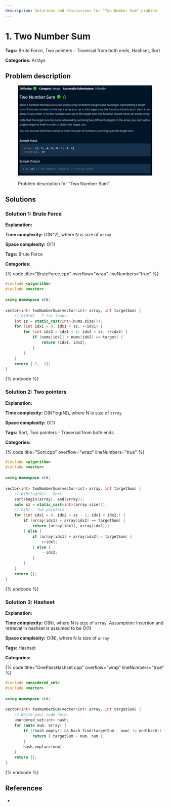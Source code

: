 ```yaml
---
description: Solutions and discussions for "Two Number Sum" problem
---
```


# 1. Two Number Sum

**Tags:** Brute Force, Two pointers - Traversal from both ends, Hashset, Sort

**Categories:** Arrays

## Problem description

<figure><img src="../../.gitbook/assets/image.png" alt="Problem description for &#x22;Two Number Sum&#x22;"><figcaption><p>Problem description for "Two Number Sum"</p></figcaption></figure>

## Solutions

### Solution 1: Brute Force

**Explanation:**&#x20;

**Time complexity:** O(N^2), where N is size of `array`

**Space complexity:** O(1)

**Tags:** Brute Force

**Categories:**



{% code title="BruteForce.cpp" overflow="wrap" lineNumbers="true" %}
```cpp
#include <algorithm>
#include <vector>

using namespace std;

vector<int> twoNumberSum(vector<int> array, int targetSum) { 
    // O(N*N) - 2 for loops.
    int sz = static_cast<int>(nums.size());
    for (int idx1 = 0; idx1 < sz; ++idx1) {
        for (int idx2 = idx1 + 1; idx2 < sz; ++idx2) {
            if (nums[idx1] + nums[idx2] == target) {
                return {idx1, idx2};
            }
        }
    }
    return {-1, -1};
}
```
{% endcode %}

### Solution 2: Two pointers

**Explanation:**&#x20;

**Time complexity:** O(N\*log(N)), where N is size of `array`

**Space complexity:** O(1)

**Tags:** Sort, Two pointers - Traversal from both ends

**Categories:**

{% code title="Sort.cpp" overflow="wrap" lineNumbers="true" %}
```cpp
#include <algorithm>
#include <vector>

using namespace std;

vector<int> twoNumberSum(vector<int> array, int targetSum) { 
    // O(N*log(N)) - Sort.
    sort(begin(array), end(array));
    auto sz = static_cast<int>(array.size());
    // O(N) - Two pointers
    for (int idx1 = 0, idx2 = sz - 1; idx1 < idx2;) {
        if (array[idx1] + array[idx2] == targetSum) {
            return {array[idx1], array[idx2]};
        } else {
            if (array[idx1] + array[idx2] < targetSum) {
                ++idx1;
            } else {
                --idx2;
            }
        }
    }
    return {};
}
```
{% endcode %}

### Solution 3: Hashset

**Explanation:**&#x20;

**Time complexity:** O(N), where N is size of `array`. _Assumption:_ Insertion and retrieval in hashset is assumed to be O(1)

**Space complexity:** O(N), where N is size of `array`

**Tags:** Hashset

**Categories:**

{% code title="OnePassHashset.cpp" overflow="wrap" lineNumbers="true" %}
```cpp
#include <unordered_set>
#include <vector>

using namespace std;

vector<int> twoNumberSum(vector<int> array, int targetSum) {
    // Write your code here.
    unordered_set<int> hash;
    for (auto num: array) {
        if (!hash.empty() && hash.find(targetSum - num) != end(hash)) {
            return { targetSum - num, num };
        }
        hash.emplace(num);
    }
    return {};
}
```
{% endcode %}

## References

*
